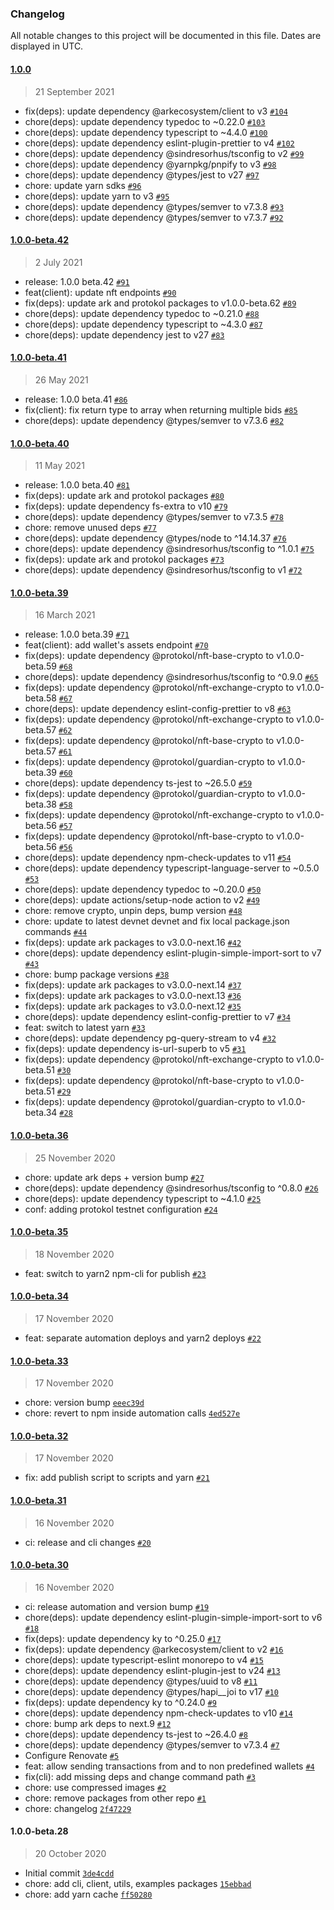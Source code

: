 ### Changelog

All notable changes to this project will be documented in this file. Dates are displayed in UTC.

#### [1.0.0](https://github.com/protokol/commons/compare/1.0.0-beta.42...1.0.0)

> 21 September 2021

- fix(deps): update dependency @arkecosystem/client to v3 [`#104`](https://github.com/protokol/commons/pull/104)
- chore(deps): update dependency typedoc to ~0.22.0 [`#103`](https://github.com/protokol/commons/pull/103)
- chore(deps): update dependency typescript to ~4.4.0 [`#100`](https://github.com/protokol/commons/pull/100)
- chore(deps): update dependency eslint-plugin-prettier to v4 [`#102`](https://github.com/protokol/commons/pull/102)
- chore(deps): update dependency @sindresorhus/tsconfig to v2 [`#99`](https://github.com/protokol/commons/pull/99)
- chore(deps): update dependency @yarnpkg/pnpify to v3 [`#98`](https://github.com/protokol/commons/pull/98)
- chore(deps): update dependency @types/jest to v27 [`#97`](https://github.com/protokol/commons/pull/97)
- chore: update yarn sdks [`#96`](https://github.com/protokol/commons/pull/96)
- chore(deps): update yarn to v3 [`#95`](https://github.com/protokol/commons/pull/95)
- chore(deps): update dependency @types/semver to v7.3.8 [`#93`](https://github.com/protokol/commons/pull/93)
- chore(deps): update dependency @types/semver to v7.3.7 [`#92`](https://github.com/protokol/commons/pull/92)

#### [1.0.0-beta.42](https://github.com/protokol/commons/compare/1.0.0-beta.41...1.0.0-beta.42)

> 2 July 2021

- release: 1.0.0 beta.42 [`#91`](https://github.com/protokol/commons/pull/91)
- feat(client): update nft endpoints [`#90`](https://github.com/protokol/commons/pull/90)
- fix(deps): update ark and protokol packages to v1.0.0-beta.62 [`#89`](https://github.com/protokol/commons/pull/89)
- chore(deps): update dependency typedoc to ~0.21.0 [`#88`](https://github.com/protokol/commons/pull/88)
- chore(deps): update dependency typescript to ~4.3.0 [`#87`](https://github.com/protokol/commons/pull/87)
- chore(deps): update dependency jest to v27 [`#83`](https://github.com/protokol/commons/pull/83)

#### [1.0.0-beta.41](https://github.com/protokol/commons/compare/1.0.0-beta.40...1.0.0-beta.41)

> 26 May 2021

- release: 1.0.0 beta.41 [`#86`](https://github.com/protokol/commons/pull/86)
- fix(client): fix return type to array when returning multiple bids [`#85`](https://github.com/protokol/commons/pull/85)
- chore(deps): update dependency @types/semver to v7.3.6 [`#82`](https://github.com/protokol/commons/pull/82)

#### [1.0.0-beta.40](https://github.com/protokol/commons/compare/1.0.0-beta.39...1.0.0-beta.40)

> 11 May 2021

- release: 1.0.0 beta.40 [`#81`](https://github.com/protokol/commons/pull/81)
- fix(deps): update ark and protokol packages [`#80`](https://github.com/protokol/commons/pull/80)
- fix(deps): update dependency fs-extra to v10 [`#79`](https://github.com/protokol/commons/pull/79)
- chore(deps): update dependency @types/semver to v7.3.5 [`#78`](https://github.com/protokol/commons/pull/78)
- chore: remove unused deps [`#77`](https://github.com/protokol/commons/pull/77)
- chore(deps): update dependency @types/node to ^14.14.37 [`#76`](https://github.com/protokol/commons/pull/76)
- chore(deps): update dependency @sindresorhus/tsconfig to ^1.0.1 [`#75`](https://github.com/protokol/commons/pull/75)
- fix(deps): update ark and protokol packages [`#73`](https://github.com/protokol/commons/pull/73)
- chore(deps): update dependency @sindresorhus/tsconfig to v1 [`#72`](https://github.com/protokol/commons/pull/72)

#### [1.0.0-beta.39](https://github.com/protokol/commons/compare/1.0.0-beta.36...1.0.0-beta.39)

> 16 March 2021

- release: 1.0.0 beta.39 [`#71`](https://github.com/protokol/commons/pull/71)
- feat(client): add wallet's assets endpoint [`#70`](https://github.com/protokol/commons/pull/70)
- fix(deps): update dependency @protokol/nft-base-crypto to v1.0.0-beta.59 [`#68`](https://github.com/protokol/commons/pull/68)
- chore(deps): update dependency @sindresorhus/tsconfig to ^0.9.0 [`#65`](https://github.com/protokol/commons/pull/65)
- fix(deps): update dependency @protokol/nft-exchange-crypto to v1.0.0-beta.58 [`#67`](https://github.com/protokol/commons/pull/67)
- chore(deps): update dependency eslint-config-prettier to v8 [`#63`](https://github.com/protokol/commons/pull/63)
- fix(deps): update dependency @protokol/nft-exchange-crypto to v1.0.0-beta.57 [`#62`](https://github.com/protokol/commons/pull/62)
- fix(deps): update dependency @protokol/nft-base-crypto to v1.0.0-beta.57 [`#61`](https://github.com/protokol/commons/pull/61)
- fix(deps): update dependency @protokol/guardian-crypto to v1.0.0-beta.39 [`#60`](https://github.com/protokol/commons/pull/60)
- chore(deps): update dependency ts-jest to ~26.5.0 [`#59`](https://github.com/protokol/commons/pull/59)
- fix(deps): update dependency @protokol/guardian-crypto to v1.0.0-beta.38 [`#58`](https://github.com/protokol/commons/pull/58)
- fix(deps): update dependency @protokol/nft-exchange-crypto to v1.0.0-beta.56 [`#57`](https://github.com/protokol/commons/pull/57)
- fix(deps): update dependency @protokol/nft-base-crypto to v1.0.0-beta.56 [`#56`](https://github.com/protokol/commons/pull/56)
- chore(deps): update dependency npm-check-updates to v11 [`#54`](https://github.com/protokol/commons/pull/54)
- chore(deps): update dependency typescript-language-server to ~0.5.0 [`#53`](https://github.com/protokol/commons/pull/53)
- chore(deps): update dependency typedoc to ~0.20.0 [`#50`](https://github.com/protokol/commons/pull/50)
- chore(deps): update actions/setup-node action to v2 [`#49`](https://github.com/protokol/commons/pull/49)
- chore: remove crypto, unpin deps, bump version [`#48`](https://github.com/protokol/commons/pull/48)
- chore: update to latest devnet devnet and fix local package.json commands [`#44`](https://github.com/protokol/commons/pull/44)
- fix(deps): update ark packages to v3.0.0-next.16 [`#42`](https://github.com/protokol/commons/pull/42)
- chore(deps): update dependency eslint-plugin-simple-import-sort to v7 [`#43`](https://github.com/protokol/commons/pull/43)
- chore: bump package versions [`#38`](https://github.com/protokol/commons/pull/38)
- fix(deps): update ark packages to v3.0.0-next.14 [`#37`](https://github.com/protokol/commons/pull/37)
- fix(deps): update ark packages to v3.0.0-next.13 [`#36`](https://github.com/protokol/commons/pull/36)
- fix(deps): update ark packages to v3.0.0-next.12 [`#35`](https://github.com/protokol/commons/pull/35)
- chore(deps): update dependency eslint-config-prettier to v7 [`#34`](https://github.com/protokol/commons/pull/34)
- feat: switch to latest yarn [`#33`](https://github.com/protokol/commons/pull/33)
- chore(deps): update dependency pg-query-stream to v4 [`#32`](https://github.com/protokol/commons/pull/32)
- fix(deps): update dependency is-url-superb to v5 [`#31`](https://github.com/protokol/commons/pull/31)
- fix(deps): update dependency @protokol/nft-exchange-crypto to v1.0.0-beta.51 [`#30`](https://github.com/protokol/commons/pull/30)
- fix(deps): update dependency @protokol/nft-base-crypto to v1.0.0-beta.51 [`#29`](https://github.com/protokol/commons/pull/29)
- fix(deps): update dependency @protokol/guardian-crypto to v1.0.0-beta.34 [`#28`](https://github.com/protokol/commons/pull/28)

#### [1.0.0-beta.36](https://github.com/protokol/commons/compare/1.0.0-beta.35...1.0.0-beta.36)

> 25 November 2020

- chore: update ark deps + version bump [`#27`](https://github.com/protokol/commons/pull/27)
- chore(deps): update dependency @sindresorhus/tsconfig to ^0.8.0 [`#26`](https://github.com/protokol/commons/pull/26)
- chore(deps): update dependency typescript to ~4.1.0 [`#25`](https://github.com/protokol/commons/pull/25)
- conf: adding protokol testnet configuration [`#24`](https://github.com/protokol/commons/pull/24)

#### [1.0.0-beta.35](https://github.com/protokol/commons/compare/1.0.0-beta.34...1.0.0-beta.35)

> 18 November 2020

- feat: switch to yarn2 npm-cli for publish [`#23`](https://github.com/protokol/commons/pull/23)

#### [1.0.0-beta.34](https://github.com/protokol/commons/compare/1.0.0-beta.33...1.0.0-beta.34)

> 17 November 2020

- feat: separate automation deploys and yarn2 deploys [`#22`](https://github.com/protokol/commons/pull/22)

#### [1.0.0-beta.33](https://github.com/protokol/commons/compare/1.0.0-beta.32...1.0.0-beta.33)

> 17 November 2020

- chore: version bump [`eeec39d`](https://github.com/protokol/commons/commit/eeec39d85b5271f4e98e391d4031824b3f2e7ce2)
- chore: revert to npm inside automation calls [`4ed527e`](https://github.com/protokol/commons/commit/4ed527eca319a2405c85dcd7da77a6ba3dd61836)

#### [1.0.0-beta.32](https://github.com/protokol/commons/compare/1.0.0-beta.31...1.0.0-beta.32)

> 17 November 2020

- fix: add publish script to scripts and yarn [`#21`](https://github.com/protokol/commons/pull/21)

#### [1.0.0-beta.31](https://github.com/protokol/commons/compare/1.0.0-beta.30...1.0.0-beta.31)

> 16 November 2020

- ci: release and cli changes [`#20`](https://github.com/protokol/commons/pull/20)

#### [1.0.0-beta.30](https://github.com/protokol/commons/compare/1.0.0-beta.28...1.0.0-beta.30)

> 16 November 2020

- ci: release automation and version bump [`#19`](https://github.com/protokol/commons/pull/19)
- chore(deps): update dependency eslint-plugin-simple-import-sort to v6 [`#18`](https://github.com/protokol/commons/pull/18)
- fix(deps): update dependency ky to ^0.25.0 [`#17`](https://github.com/protokol/commons/pull/17)
- fix(deps): update dependency @arkecosystem/client to v2 [`#16`](https://github.com/protokol/commons/pull/16)
- chore(deps): update typescript-eslint monorepo to v4 [`#15`](https://github.com/protokol/commons/pull/15)
- chore(deps): update dependency eslint-plugin-jest to v24 [`#13`](https://github.com/protokol/commons/pull/13)
- chore(deps): update dependency @types/uuid to v8 [`#11`](https://github.com/protokol/commons/pull/11)
- chore(deps): update dependency @types/hapi__joi to v17 [`#10`](https://github.com/protokol/commons/pull/10)
- fix(deps): update dependency ky to ^0.24.0 [`#9`](https://github.com/protokol/commons/pull/9)
- chore(deps): update dependency npm-check-updates to v10 [`#14`](https://github.com/protokol/commons/pull/14)
- chore: bump ark deps to next.9 [`#12`](https://github.com/protokol/commons/pull/12)
- chore(deps): update dependency ts-jest to ~26.4.0 [`#8`](https://github.com/protokol/commons/pull/8)
- chore(deps): update dependency @types/semver to v7.3.4 [`#7`](https://github.com/protokol/commons/pull/7)
- Configure Renovate [`#5`](https://github.com/protokol/commons/pull/5)
- feat: allow sending transactions from and to non predefined wallets [`#4`](https://github.com/protokol/commons/pull/4)
- fix(cli): add missing deps and change command path [`#3`](https://github.com/protokol/commons/pull/3)
- chore: use compressed images [`#2`](https://github.com/protokol/commons/pull/2)
- chore: remove packages from other repo [`#1`](https://github.com/protokol/commons/pull/1)
- chore: changelog [`2f47229`](https://github.com/protokol/commons/commit/2f472299cc2a3d5ad6241756618079d74dea9dc2)

#### 1.0.0-beta.28

> 20 October 2020

- Initial commit [`3de4cdd`](https://github.com/protokol/commons/commit/3de4cdd22ac02ef72e8a4ab878db252e6fb2b1e0)
- chore: add cli, client, utils, examples packages [`15ebbad`](https://github.com/protokol/commons/commit/15ebbadeb5bfb9d73c93d32512092c2cad2d52f7)
- chore: add yarn cache [`ff50280`](https://github.com/protokol/commons/commit/ff50280487718f26c58e6351d952bba2138282fe)
